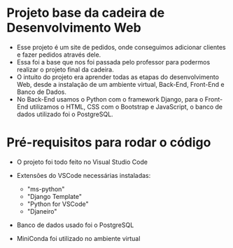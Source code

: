 # Projeto base da cadeira de Desenvolvimento Web

- Esse projeto é um site de pedidos, onde conseguimos adicionar clientes e fazer pedidos através dele.
- Essa foi a base que nos foi passada pelo professor para podermos realizar o projeto final da cadeira.
- O intuito do projeto era aprender todas as etapas do desenvolvimento Web, desde a instalação de um ambiente virtual, Back-End, Front-End e Banco de Dados.
- No Back-End usamos o Python com o framework Django, para o Front-End utilizamos o HTML, CSS com o Bootstrap e JavaScript, o banco de dados utilizado foi o PostgreSQL. 

# Pré-requisitos para rodar o código

- O projeto foi todo feito no Visual Studio Code
- Extensões do VSCode necessárias instaladas:
  
  - "ms-python"
  - "Django Template"
  - "Python for VSCode"
  - "Djaneiro"
 
 - Banco de dados usado foi o PostgreSQL
 - MiniConda foi utilizado no ambiente virtual
